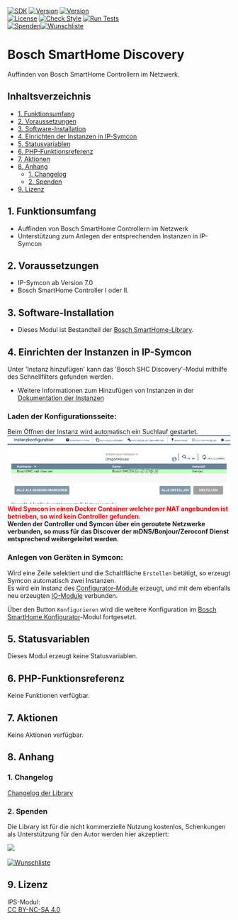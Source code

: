 [![SDK](https://img.shields.io/badge/Symcon-PHPModul-red.svg)](https://www.symcon.de/service/dokumentation/entwicklerbereich/sdk-tools/sdk-php/)
[![Version](https://img.shields.io/badge/Modul%20Version-1.20-blue.svg)](https://community.symcon.de/t/modul-bosch-smarthome-system-beta/138205)
[![Version](https://img.shields.io/badge/Symcon%20Version-8.1%20%3E-green.svg)](https://www.symcon.de/de/service/dokumentation/installation/migrationen/v80-v81-q3-2025/)   
[![License](https://img.shields.io/badge/License-CC%20BY--NC--SA%204.0-green.svg)](https://creativecommons.org/licenses/by-nc-sa/4.0/)
[![Check Style](https://github.com/Nall-chan/BoschSHC/workflows/Check%20Style/badge.svg)](https://github.com/Nall-chan/BoschSHC/actions)
[![Run Tests](https://github.com/Nall-chan/BoschSHC/workflows/Run%20Tests/badge.svg)](https://github.com/Nall-chan/BoschSHC/actions)  
[![Spenden](https://www.paypalobjects.com/de_DE/DE/i/btn/btn_donate_SM.gif)](#2-spenden)[![Wunschliste](https://img.shields.io/badge/Wunschliste-Amazon-ff69fb.svg)](#2-spenden)  

# Bosch SmartHome Discovery <!-- omit in toc -->
Auffinden von Bosch SmartHome Controllern im Netzwerk.

## Inhaltsverzeichnis <!-- omit in toc -->

- [1. Funktionsumfang](#1-funktionsumfang)
- [2. Voraussetzungen](#2-voraussetzungen)
- [3. Software-Installation](#3-software-installation)
- [4. Einrichten der Instanzen in IP-Symcon](#4-einrichten-der-instanzen-in-ip-symcon)
- [5. Statusvariablen](#5-statusvariablen)
- [6. PHP-Funktionsreferenz](#6-php-funktionsreferenz)
- [7. Aktionen](#7-aktionen)
- [8. Anhang](#8-anhang)
  - [1. Changelog](#1-changelog)
  - [2. Spenden](#2-spenden)
- [9. Lizenz](#9-lizenz)

## 1. Funktionsumfang

* Auffinden von Bosch SmartHome Controllern im Netzwerk  
* Unterstützung zum Anlegen der entsprechenden Instanzen in IP-Symcon  

## 2. Voraussetzungen

* IP-Symcon ab Version 7.0
* Bosch SmartHome Controller I oder II.

## 3. Software-Installation

* Dieses Modul ist Bestandteil der [Bosch SmartHome-Library](../README.md#4-software-installation).  

## 4. Einrichten der Instanzen in IP-Symcon

 Unter 'Instanz hinzufügen' kann das 'Bosch SHC Discovery'-Modul mithilfe des Schnellfilters gefunden werden.  
 - Weitere Informationen zum Hinzufügen von Instanzen in der [Dokumentation der Instanzen](https://www.symcon.de/service/dokumentation/konzepte/instanzen/#Instanz_hinzufügen)  

### Laden der Konfigurationsseite: <!-- omit in toc -->
Beim Öffnen der Instanz wird automatisch ein Suchlauf gestartet.  
![Config](../imgs/install4.png) 
<span style="color:red">**Wird Symcon in einen Docker Container welcher per NAT angebunden ist betrieben, so wird kein Controller gefunden.**</span>  
**Werden der Controller und Symcon über ein geroutete Netzwerke verbunden, so muss für das Discover der mDNS/Bonjour/Zeroconf Dienst entsprechend weitergeleitet werden.** 

### Anlegen von Geräten in Symcon: <!-- omit in toc -->

Wird eine Zeile selektiert und die Schaltfläche `Erstellen` betätigt, so erzeugt Symcon automatisch zwei Instanzen.  
Es wird ein Instanz des [Configurator-Module](../Bosch%20SmartHome%20Configurator/README.md) erzeugt, und mit dem ebenfalls neu erzeugten [IO-Module](../Bosch%20SmartHome%20IO/README.md) verbunden.

Über den Button `Konfigurieren` wird die weitere Konfiguration im [Bosch SmartHome Konfigurator](../Bosch%20SmartHome%20Configurator/README.md)-Modul fortgesetzt.  

## 5. Statusvariablen

Dieses Modul erzeugt keine Statusvariablen.  


## 6. PHP-Funktionsreferenz

Keine Funktionen verfügbar.  

## 7. Aktionen

Keine Aktionen verfügbar.

## 8. Anhang

### 1. Changelog

[Changelog der Library](../README.md#2-changelog)

### 2. Spenden

Die Library ist für die nicht kommerzielle Nutzung kostenlos, Schenkungen als Unterstützung für den Autor werden hier akzeptiert:  

<a href="https://www.paypal.com/donate?hosted_button_id=G2SLW2MEMQZH2" target="_blank"><img src="https://www.paypalobjects.com/de_DE/DE/i/btn/btn_donate_LG.gif" border="0" /></a>  

[![Wunschliste](https://img.shields.io/badge/Wunschliste-Amazon-ff69fb.svg)](https://www.amazon.de/hz/wishlist/ls/YU4AI9AQT9F?ref_=wl_share) 

## 9. Lizenz

  IPS-Modul:  
  [CC BY-NC-SA 4.0](https://creativecommons.org/licenses/by-nc-sa/4.0/)  
